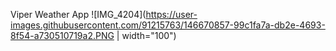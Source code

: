 Viper Weather App
![IMG_4204](https://user-images.githubusercontent.com/91215763/146670857-99c1fa7a-db2e-4693-8f54-a730510719a2.PNG | width="100")
